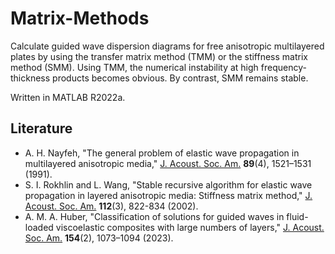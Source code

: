# Matrix-Methods
Calculate guided wave dispersion diagrams for free anisotropic multilayered plates by using the transfer matrix method (TMM) or the stiffness matrix method (SMM). Using TMM, the numerical instability at high frequency-thickness products becomes obvious. By contrast, SMM remains stable.

Written in MATLAB R2022a.

## Literature
* A. H. Nayfeh, "The general problem of elastic wave propagation in multilayered anisotropic media," [J. Acoust. Soc. Am.](https://doi.org/10.1121/1.400988) **89**(4), 1521–1531 (1991).
* S. I. Rokhlin and L. Wang, "Stable recursive algorithm for elastic wave propagation in layered anisotropic media: Stiffness matrix method," [J. Acoust. Soc. Am.](https://doi.org/10.1121/1.1497365) **112**(3), 822-834 (2002).
* A. M. A. Huber, "Classification of solutions for guided waves in fluid-loaded viscoelastic composites with large numbers of layers," [J. Acoust. Soc. Am.](https://doi.org/10.1121/10.0020584) **154**(2), 1073–1094 (2023).
